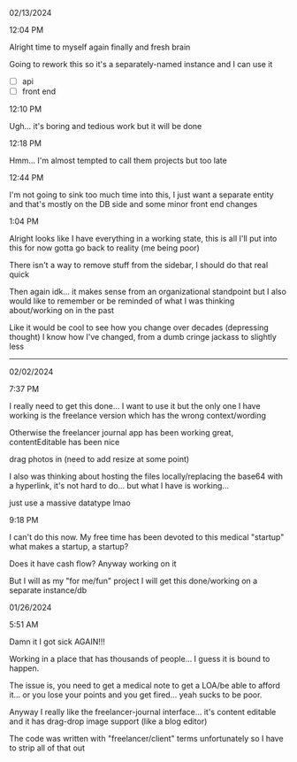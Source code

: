 02/13/2024

12:04 PM

Alright time to myself again finally and fresh brain

Going to rework this so it's a separately-named instance and I can use it

- [ ] api
- [ ] front end

12:10 PM

Ugh... it's boring and tedious work but it will be done

12:18 PM

Hmm... I'm almost tempted to call them projects but too late

12:44 PM

I'm not going to sink too much time into this, I just want a separate entity and that's mostly on the DB side and some minor front end changes

1:04 PM

Alright looks like I have everything in a working state, this is all I'll put into this for now gotta go back to reality (me being poor)

There isn't a way to remove stuff from the sidebar, I should do that real quick

Then again idk... it makes sense from an organizational standpoint but I also would like to remember or be reminded of what I was thinking about/working on in the past

Like it would be cool to see how you change over decades (depressing thought) I know how I've changed, from a dumb cringe jackass to slightly less

---

02/02/2024

7:37 PM

I really need to get this done... I want to use it but the only one I have working is the freelance version which has the wrong context/wording

Otherwise the freelancer journal app has been working great, contentEditable has been nice

drag photos in (need to add resize at some point)

I also was thinking about hosting the files locally/replacing the base64 with a hyperlink, it's not hard to do... but what I have is working...

just use a massive datatype lmao

9:18 PM

I can't do this now. My free time has been devoted to this medical "startup" what makes a startup, a startup?

Does it have cash flow? Anyway working on it

But I will as my "for me/fun" project I will get this done/working on a separate instance/db

01/26/2024

5:51 AM

Damn it I got sick AGAIN!!!

Working in a place that has thousands of people... I guess it is bound to happen.

The issue is, you need to get a medical note to get a LOA/be able to afford it... or you lose your points and you get fired... yeah sucks to be poor.

Anyway I really like the freelancer-journal interface... it's content editable and it has drag-drop image support (like a blog editor)

The code was written with "freelancer/client" terms unfortunately so I have to strip all of that out
